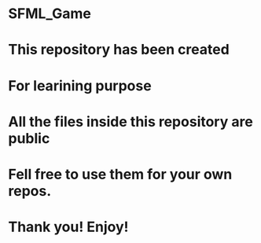 # SFML_Game

# This repository has been created
# For learining purpose
# All the files inside this repository are public
# Fell free to use them for your own repos.
#
# Thank you! Enjoy!